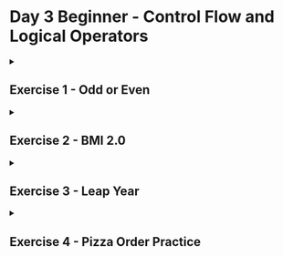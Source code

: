 # Day 3 Beginner - Control Flow and Logical Operators

<details>
<summary>

## Exercise 1 - Odd or Even 
</summary>

Write a program that works out whether if a given number is an odd or even number.

Even numbers can be divided by 2 with no remainder.

e.g. 86 is **even** because 86 ÷ 2 = 43

43 does not have any decimal places. Therefore the division is clean.

e.g. 59 is **odd** because 59 ÷ 2 = 29.5

29.5 is not a whole number, it has decimal places. Therefore there is a remainder of 0.5, so the division is not clean.

The **modulo** is written as a percentage sign (%) in Python. It gives you the remainder after a division.

e.g.

`6 ÷ 2 = 3` with no remainder.

therefore: `6 % 2 = 0`

5 ÷ 2 = 2 x 2 + 1, remainder is 1.

therefore: `5 % 2 = 1`

14 ÷ 4 = 3 x 4 + 2, remainder is 2.

therefore: `14 % 4 = 2`

**Warning** your output should match the Example Output format exactly, even the positions of the commas and full stops.

Example Input 1
```
43
```
Example Output 1
```
This is an odd number.
```
Example Input 2
```
94
```
Example Output 2
```
This is an even number.
```
File: [odd_or_even.py]()
</details>


<details>
<summary>

## Exercise 2 - BMI 2.0
</summary>

Write a program that interprets the Body Mass Index (BMI) based on a user's weight and height.

It should tell them the interpretation of their BMI based on the BMI value.
- Under 18.5 they are underweight
- Over 18.5 but below 25 they have a normal weight
- Over 25 but below 30 they are slightly overweight
- Over 30 but below 35 they are obese
- Above 35 they are clinically obese.

<img src="https://cdn.fs.teachablecdn.com/qTOp8afxSkGfU5YGYf36" />

The BMI is calculated by dividing a person's weight (in kg) by the square of their height (in m):

<img src="https://codingrooms-user-uploads-us-west-2.s3-us-west-2.amazonaws.com/6653a739-6bc2-4d53-b566-67f5c0b32849/BMI+Image+Small.jpeg" width=200/>

Warning you should round the result to the nearest whole number. The interpretation message needs to include the words in bold from the interpretations above. e.g. **underweight, normal weight, overweight, obese, clinically obese**.

Example Input
```
weight = 85
height = 1.75
```
Example Output
```
85 ÷ (1.75 x 1.75) = 27.755102040816325
Your BMI is 28, you are slightly overweight.
```
Hint
1. Try to use the exponent operator in your code.
1. Remember to round your result to the nearest whole number.
1. Make sure you include the words in bold from the interpretations.

File: [BMI_calculator.py]()
</details>

<details>
<summary>

## Exercise 3 - Leap Year 
</summary>

Write a program that works out whether if a given year is a leap year. A normal year has 365 days, leap years have 366, with an extra day in February. The reason why we have leap years is really fascinating, this video does it more justice:

https://www.youtube.com/watch?v=xX96xng7sAE

This is how you work out whether if a particular year is a leap year.

on every year that is evenly divisible by 4 

**except** every year that is evenly divisible by 100 

**unless** the year is also evenly divisible by 400

e.g. The year 2000:

2000 ÷ 4 = 500 (Leap)

2000 ÷ 100 = 20 (Not Leap)

2000 ÷ 400 = 5 (Leap!)

So the year 2000 is a leap year.

But the year 2100 is not a leap year because:

2100 ÷ 4 = 525 (Leap)

2100 ÷ 100 = 21 (Not Leap)

2100 ÷ 400 = 5.25 (Not Leap)

**Warning** your output should match the Example Output format exactly, even the positions of the commas and full stops.

Example Input 1
```
2400
```
Example Output 1
```
Leap year.
```
Example Input 2
```
1989
```
Example Output 2
```
Not leap year.
```
<img src="https://github.com/codenvibes/100DaysofCode/blob/master/Day_3/leap_year_flowchart.png"/>

<br>

File: [leap_year.py]()
</details>

<details>
<summary>

## Exercise 4 - Pizza Order Practice
</summary>

Congratulations, you've got a job at Python Pizza. Your first job is to build an automatic pizza order program.

Based on a user's order, work out their final bill.

Small Pizza: $15

Medium Pizza: $20

Large Pizza: $25

Pepperoni for Small Pizza: +$2

Pepperoni for Medium or Large Pizza: +$3

Extra cheese for any size pizza: + $1

Example Input
```
size = "L"
add_pepperoni = "Y"
extra_cheese = "N"
```
Example Output
```
Your final bill is: $28.
```
File: [pizza_order.py]()
</details>